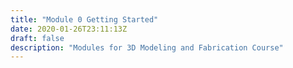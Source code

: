 ```yaml
---
title: "Module 0 Getting Started"
date: 2020-01-26T23:11:13Z
draft: false
description: "Modules for 3D Modeling and Fabrication Course"
---
```

